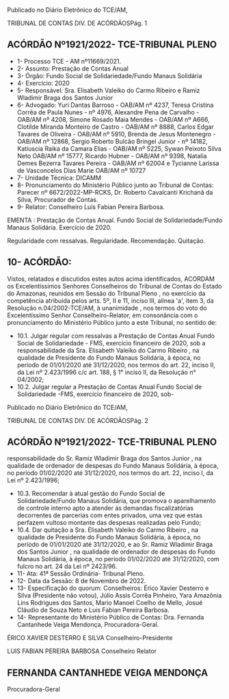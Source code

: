 Publicado  no  Diário  Eletrônico do TCE/AM,

TRIBUNAL DE CONTAS DIV. DE ACÓRDÃOSPág. 1

## ACÓRDÃO Nº1921/2022- TCE-TRIBUNAL PLENO

- 1- Processo TCE - AM nº11669/2021.
- 2- Assunto: Prestação de Contas Anual
- 3- Órgão: Fundo Social de Solidariedade/Fundo Manaus Solidária
- 4- Exercício: 2020
- 5- Responsável: Sra. Elisabeth Valeiko do Carmo Ribeiro e Ramiz Wladimir Braga dos Santos Junior
- 6- Advogado: Yuri Dantas Barroso - OAB/AM nº 4237, Teresa Cristina Corrêa de Paula Nunes - nº 4976, Alexandre Pena de Carvalho - OAB/AM nº 4208, Simone Rosado Maia Mendes - OAB/AM nº A666, Clotilde Miranda Monteiro de Castro - OAB/AM nº 8888,  Carlos  Edgar  Tavares  de  Oliveira  -  OAB/AM  nº  5910,  Brenda  de  Jesus Montenegro -  OAB/AM  nº  12868,  Sergio  Roberto  Bulcâo  Bringel  Junior  -  nº  14182, Katiuscia  Raika  da  Camara  Elias  -  OAB/AM  nº  5225,  Sywan  Peixoto  Silva  Neto  OAB/AM  nº  15777,  Ricardo  Hubner  -  OAB/AM  nº  9398,  Natalia  Demes  Bezerra Tavares Pereira - OAB/AM nº 62004 e Tycianne Larissa de Vasconcelos Dias Marie OAB/AM nº 10727
- 7- Unidade Técnica: DICAMM
- 8- Pronunciamento  do  Ministério  Público  junto  ao  Tribunal  de  Contas: Parecer  nº 6672/2022-MP-RCKS,  Dr.  Roberto  Cavalcanti  Krichanã  da  Silva,  Procurador  de Contas.
- 9- Relator: Conselheiro Luis Fabian Pereira Barbosa.

EMENTA : Prestação de Contas Anual. Fundo Social de Solidariedade/Fundo Manaus Solidária. Exercício de 2020.

Regularidade com ressalvas. Regularidade. Recomendação. Quitação.

## 10-  ACÓRDÃO:

Vistos, relatados e discutidos estes autos acima identificados, ACORDAM os Excelentíssimos Senhores Conselheiros do Tribunal de Contas do Estado do Amazonas, reunidos em Sessão do Tribunal Pleno , no exercício da competência atribuída pelos arts. 5º, II e 11, inciso III, alínea 'a', item 3, da Resolução n.04/2002-TCE/AM, à unanimidade , nos termos do voto do Excelentíssimo Senhor Conselheiro-Relator, em consonância com o pronunciamento do Ministério Público junto a este Tribunal, no sentido de:

- 10.1. Julgar regular com ressalvas a Prestação de Contas Anual Fundo Social de Solidariedade - FMS, exercício financeiro de 2020, sob a responsabilidade da Sra. Elisabeth Valeiko do Carmo Ribeiro , na qualidade  de  Presidente  do  Fundo  Manaus  Solidária,  à  época,  no período de 01/01/2020 até 31/12/2020, nos termos do art. 22, inciso II, da Lei nº 2.423/1996 c/c art. 188, § 1° inciso II, da Resolução n° 04/2002;
- 10.2. Julgar  regular a  Prestação  de  Contas  Anual  Fundo  Social  de Solidariedade -FMS, exercício financeiro de 2020, sob-

Publicado  no  Diário  Eletrônico do TCE/AM,

TRIBUNAL DE CONTAS DIV. DE ACÓRDÃOSPág. 2

## ACÓRDÃO Nº1921/2022- TCE-TRIBUNAL PLENO

responsabilidade do Sr. Ramiz  Wladimir Braga  dos  Santos Junior , na qualidade de ordenador de despesas do Fundo Manaus Solidária,  à  época,  no  período  01/02/2020  até  31/12/2020,  nos termos do art. 22, inciso I, da Lei nº 2.423/1996;

- 10.3. Recomendar à atual gestão do Fundo Social de Solidariedade/Fundo Manaus Solidária, que promova o aparelhamento  de  controle  interno  apto  a  atender  às  demandas fiscalizatórias decorrentes de parcerias com entes privados, uma vez que estas perfazem vultoso montante das despesas realizadas pelo Fundo;
- 10.4. Dar  quitação a Sra.  Elisabeth  Valeiko  do  Carmo  Ribeiro , na qualidade  de  Presidente  do  Fundo  Manaus  Solidária,  à  época,  no período  de  01/01/2020  até  31/12/2020,  e  ao Sr. Ramiz  Wladimir Braga dos Santos Junior , na qualidade de ordenador de despesas do  Fundo  Manaus  Solidária,  à  época,  no  período  01/02/2020  até 31/12/2020, com fulcro no art. 24 da Lei nº 2423/96.
- 11-  Ata: 41ª Sessão Ordinária- Tribunal Pleno.
- 12-  Data da Sessão: 8 de Novembro de 2022.
- 13-  Especificação do quorum: Conselheiros: Érico Xavier Desterro e Silva (Presidente  não  votou),  Júlio  Assis  Corrêa  Pinheiro,  Yara  Amazônia  Lins  Rodrigues dos  Santos,  Mario  Manoel  Coelho  de  Mello,  Josué  Cláudio  de  Souza  Neto  e  Luis Fabian Pereira Barbosa.
- 14-  Representante do Ministério Público de Contas: Dra. Fernanda Cantanhede Veiga Mendonça, Procuradora-Geral.

ÉRICO XAVIER DESTERRO E SILVA Conselheiro-Presidente

LUIS FABIAN PEREIRA BARBOSA Conselheiro Relator

## FERNANDA CANTANHEDE VEIGA MENDONÇA

Procuradora-Geral